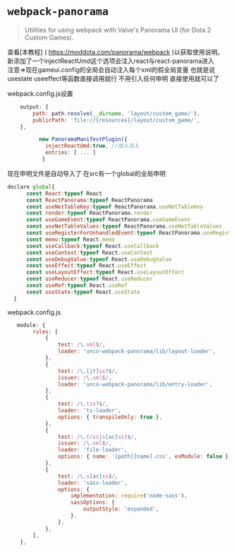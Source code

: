 # `webpack-panorama`

> Utilities for using webpack with Valve's Panorama UI (for Dota 2 Custom Games).

查看[本教程] ( https://moddota.com/panorama/webpack )以获取使用说明。  
新添加了一个injectReactUmd这个选项会注入react与react-panorama进入  
注意=>现在gameui.config的全局会自动注入每个xml的假全局变量
也就是说  usestate useeffect等函数直接调用就行  不用引入任何申明
直接使用就可以了
  
webpack.config.js设置
```javascript
    output: {
        path: path.resolve(__dirname, 'layout/custom_game/'),
        publicPath: 'file://{resources}/layout/custom_game/',
    },
``` 
```javascript
          new PanoramaManifestPlugin({
            injectReactUmd:true, //加入注入
            entries: [ ... ]
           }
```
现在申明文件是自动导入了 在src有一个global的全局申明

```javascript
declare global{
      const React:typeof React
      const ReactPanorama:typeof ReactPanorama
      const useNetTableKey:typeof ReactPanorama.useNetTableKey
      const render:typeof ReactPanorama.render
      const useGameEvent:typeof ReactPanorama.useGameEvent
      const useNetTableValues:typeof ReactPanorama.useNetTableValues
      const useRegisterForUnhandledEvent:typeof ReactPanorama.useRegisterForUnhandledEvent
      const memo:typeof React.memo
      const useCallback:typeof React.useCallback
      const useContext:typeof React.useContext
      const useDebugValue:typeof React.useDebugValue
      const useEffect:typeof React.useEffect
      const useLayoutEffect:typeof React.useLayoutEffect
      const useReducer:typeof React.useReducer
      const useRef:typeof React.useRef
      const useState:typeof React.useState
  }
```
webpack.config.js
```javascript
   module: {
        rules: [
            {
                test: /\.xml$/,
                loader: 'unco-webpack-panorama/lib/layout-loader',
            },
            {
                test: /\.[jt]sx?$/,
                issuer: /\.xml$/,
                loader: 'unco-webpack-panorama/lib/entry-loader',
            },
            {
                test: /\.tsx?$/,
                loader: 'ts-loader',
                options: { transpileOnly: true },
            },
            {
                test: /\.(css|s[ac]ss)$/,
                issuer: /\.xml$/,
                loader: 'file-loader',
                options: { name: '[path][name].css', esModule: false },
            },
            {
                test: /\.s[ac]ss$/,
                loader: 'sass-loader',
                options: {
                    implementation: require('node-sass'),
                    sassOptions: {
                        outputStyle: 'expanded',
                    },
                },
            },
        ],
    },
```


